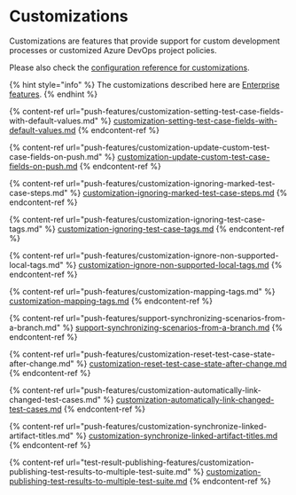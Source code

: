 # Customizations

Customizations are features that provide support for custom development processes or customized Azure DevOps project policies.&#x20;

Please also check the [configuration reference for customizations](../reference/configuration/configuration-customizations.md).

{% hint style="info" %}
The customizations described here are [Enterprise features](../licensing.md).
{% endhint %}

{% content-ref url="push-features/customization-setting-test-case-fields-with-default-values.md" %}
[customization-setting-test-case-fields-with-default-values.md](push-features/customization-setting-test-case-fields-with-default-values.md)
{% endcontent-ref %}

{% content-ref url="push-features/customization-update-custom-test-case-fields-on-push.md" %}
[customization-update-custom-test-case-fields-on-push.md](push-features/customization-update-custom-test-case-fields-on-push.md)
{% endcontent-ref %}

{% content-ref url="push-features/customization-ignoring-marked-test-case-steps.md" %}
[customization-ignoring-marked-test-case-steps.md](push-features/customization-ignoring-marked-test-case-steps.md)
{% endcontent-ref %}

{% content-ref url="push-features/customization-ignoring-test-case-tags.md" %}
[customization-ignoring-test-case-tags.md](push-features/customization-ignoring-test-case-tags.md)
{% endcontent-ref %}

{% content-ref url="push-features/customization-ignore-non-supported-local-tags.md" %}
[customization-ignore-non-supported-local-tags.md](push-features/customization-ignore-non-supported-local-tags.md)
{% endcontent-ref %}

{% content-ref url="push-features/customization-mapping-tags.md" %}
[customization-mapping-tags.md](push-features/customization-mapping-tags.md)
{% endcontent-ref %}

{% content-ref url="push-features/support-synchronizing-scenarios-from-a-branch.md" %}
[support-synchronizing-scenarios-from-a-branch.md](push-features/support-synchronizing-scenarios-from-a-branch.md)
{% endcontent-ref %}

{% content-ref url="push-features/customization-reset-test-case-state-after-change.md" %}
[customization-reset-test-case-state-after-change.md](push-features/customization-reset-test-case-state-after-change.md)
{% endcontent-ref %}

{% content-ref url="push-features/customization-automatically-link-changed-test-cases.md" %}
[customization-automatically-link-changed-test-cases.md](push-features/customization-automatically-link-changed-test-cases.md)
{% endcontent-ref %}

{% content-ref url="push-features/customization-synchronize-linked-artifact-titles.md" %}
[customization-synchronize-linked-artifact-titles.md](push-features/customization-synchronize-linked-artifact-titles.md)
{% endcontent-ref %}

{% content-ref url="test-result-publishing-features/customization-publishing-test-results-to-multiple-test-suite.md" %}
[customization-publishing-test-results-to-multiple-test-suite.md](test-result-publishing-features/customization-publishing-test-results-to-multiple-test-suite.md)
{% endcontent-ref %}
